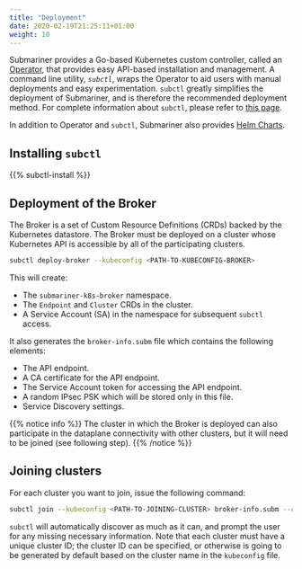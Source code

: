 ```yaml
---
title: "Deployment"
date: 2020-02-19T21:25:11+01:00
weight: 10
---
```


Submariner provides a Go-based Kubernetes custom controller, called an [Operator](https://github.com/submariner-io/submariner-operator),
that provides easy API-based installation and management. A command line utility, *`subctl`*, wraps the Operator to aid users with manual
deployments and easy experimentation. `subctl` greatly simplifies the deployment of Submariner, and is therefore the recommended deployment
method. For complete information about `subctl`, please refer to [this page](subctl).

In addition to Operator and `subctl`, Submariner also provides [Helm Charts](helm).

## Installing `subctl`

{{% subctl-install %}}

## Deployment of the Broker

The Broker is a set of Custom Resource Definitions (CRDs) backed by the Kubernetes datastore. The Broker must be deployed on a cluster whose
Kubernetes API is accessible by all of the participating clusters.

```bash
subctl deploy-broker --kubeconfig <PATH-TO-KUBECONFIG-BROKER>
```

This will create:

* The `submariner-k8s-broker` namespace.
* The `Endpoint` and `Cluster` CRDs in the cluster.
* A Service Account (SA) in the namespace for subsequent `subctl` access.

It also generates the `broker-info.subm` file which contains the following elements:

* The API endpoint.
* A CA certificate for the API endpoint.
* The Service Account token for accessing the API endpoint.
* A random IPsec PSK which will be stored only in this file.
* Service Discovery settings.

{{% notice info %}}
The cluster in which the Broker is deployed can also participate in the dataplane connectivity with other clusters, but it will need to be
joined (see following step).
{{% /notice %}}

## Joining clusters

For each cluster you want to join, issue the following command:

```bash
subctl join --kubeconfig <PATH-TO-JOINING-CLUSTER> broker-info.subm --clusterid <ID>
```

`subctl` will automatically discover as much as it can, and prompt the user for any missing necessary information.
Note that each cluster must have a unique cluster ID; the cluster ID can be specified, or otherwise is going to be generated by default
based on the cluster name in the `kubeconfig` file.
